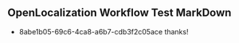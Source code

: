 ## OpenLocalization Workflow Test MarkDown
* 8abe1b05-69c6-4ca8-a6b7-cdb3f2c05ace thanks!

<!--HONumber=Jul16_HO3-->


